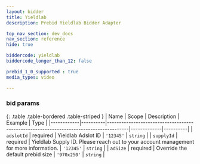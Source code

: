 ```yaml
---
layout: bidder
title: Yieldlab
description: Prebid Yieldlab Bidder Adapter

top_nav_section: dev_docs
nav_section: reference
hide: true

biddercode: yieldlab
biddercode_longer_than_12: false

prebid_1_0_supported : true
media_types: video

---
```




### bid params

{: .table .table-bordered .table-striped }
| Name       | Scope    | Description                                                                           | Example     | Type     |
|------------|----------|---------------------------------------------------------------------------------------|-------------|----------|
| `adslotId` | required | Yieldlab Adslot ID                                                                    | `'12345'`   | `string` |
| `supplyId` | required | Yieldlab Supply ID. Please reach out to your account management for more information. | `'12345'`   | `string` |
| `adSize`   | required | Override the default prebid size                                                      | `'970x250'` | `string` |
